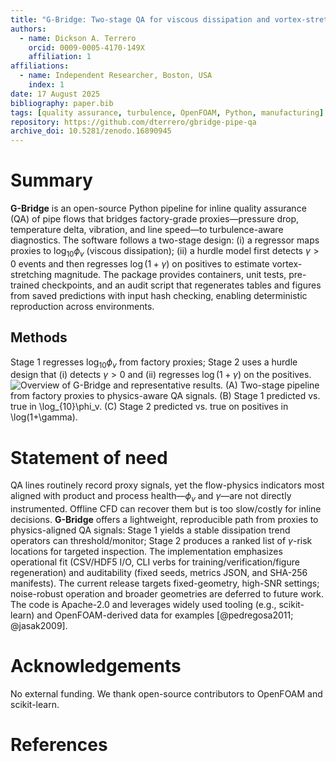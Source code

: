 ```yaml
---
title: "G-Bridge: Two-stage QA for viscous dissipation and vortex-stretching from factory sensor data"
authors:
  - name: Dickson A. Terrero
    orcid: 0009-0005-4170-149X
    affiliation: 1
affiliations:
  - name: Independent Researcher, Boston, USA
    index: 1
date: 17 August 2025
bibliography: paper.bib
tags: [quality assurance, turbulence, OpenFOAM, Python, manufacturing]
repository: https://github.com/dterrero/gbridge-pipe-qa
archive_doi: 10.5281/zenodo.16890945
---
```


# Summary

**G-Bridge** is an open-source Python pipeline for inline quality assurance (QA) of pipe flows that bridges factory-grade proxies—pressure drop, temperature delta, vibration, and line speed—to turbulence-aware diagnostics. The software follows a two-stage design: (i) a regressor maps proxies to $\log_{10}\phi_v$ (viscous dissipation); (ii) a hurdle model first detects $\gamma>0$ events and then regresses $\log(1{+}\gamma)$ on positives to estimate vortex-stretching magnitude. The package provides containers, unit tests, pre-trained checkpoints, and an audit script that regenerates tables and figures from saved predictions with input hash checking, enabling deterministic reproduction across environments.

## Methods

Stage 1 regresses $\log_{10}\phi_v$ from factory proxies; Stage 2 uses a hurdle design that (i) detects $\gamma>0$ and (ii) regresses $\log(1{+}\gamma)$ on the positives.
![Overview of G-Bridge and representative results. 
(A) Two-stage pipeline from factory proxies to physics-aware QA signals. 
(B) Stage 1 predicted vs. true in $\log_{10}\phi_v$. 
(C) Stage 2 predicted vs. true on positives in $\log(1+\gamma)$.](paper/fig1_overview_results.png)


# Statement of need

QA lines routinely record proxy signals, yet the flow-physics indicators most aligned with product and process health—$\phi_v$ and $\gamma$—are not directly instrumented. Offline CFD can recover them but is too slow/costly for inline decisions. **G-Bridge** offers a lightweight, reproducible path from proxies to physics-aligned QA signals: Stage 1 yields a stable dissipation trend operators can threshold/monitor; Stage 2 produces a ranked list of $\gamma$-risk locations for targeted inspection. The implementation emphasizes operational fit (CSV/HDF5 I/O, CLI verbs for training/verification/figure regeneration) and auditability (fixed seeds, metrics JSON, and SHA-256 manifests). The current release targets fixed-geometry, high-SNR settings; noise-robust operation and broader geometries are deferred to future work. The code is Apache-2.0 and leverages widely used tooling (e.g., scikit-learn) and OpenFOAM-derived data for examples [@pedregosa2011; @jasak2009].

# Acknowledgements

No external funding. We thank open-source contributors to OpenFOAM and scikit-learn.

# References
